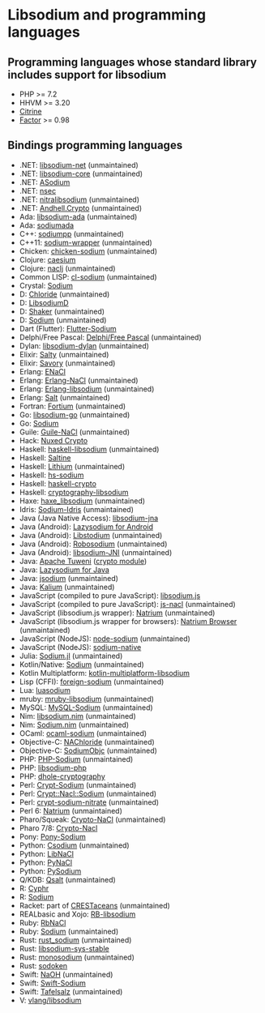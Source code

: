 # Libsodium and programming languages

## Programming languages whose standard library includes support for libsodium

* PHP >= 7.2
* HHVM >= 3.20
* [Citrine](https://citrine-lang.org/)
* [Factor](https://factorcode.org/) >= 0.98

## Bindings programming languages

* .NET: [libsodium-net](https://github.com/adamcaudill/libsodium-net) (unmaintained)
* .NET: [libsodium-core](https://github.com/tabrath/libsodium-core) (unmaintained)
* .NET: [ASodium](https://github.com/Chewhern/ASodium)
* .NET: [nsec](https://github.com/ektrah/nsec)
* .NET: [nitralibsodium](https://github.com/nitrachain/NitraLibSodium) (unmaintained)
* .NET: [Andhell.Crypto](https://github.com/AndHell/Andhell.Crypto) (unmaintained)
* Ada: [libsodium-ada](https://github.com/jrmarino/libsodium-ada) (unmaintained)
* Ada: [sodiumada](https://gitlab.com/ada23/sodiumada)
* C++: [sodiumpp](https://github.com/rubendv/sodiumpp) (unmaintained)
* C++11: [sodium-wrapper](https://github.com/fhajji/sodium-wrapper) (unmaintained)
* Chicken: [chicken-sodium](https://github.com/caolan/chicken-sodium) (unmaintained)
* Clojure: [caesium](https://github.com/lvh/caesium)
* Clojure: [naclj](https://github.com/franks42/naclj) (unmaintained)
* Common LISP: [cl-sodium](https://github.com/orthecreedence/cl-sodium) (unmaintained)
* Crystal: [Sodium](https://github.com/didactic-drunk/sodium.cr)
* D: [Chloride](https://github.com/bytecurry/chloride) (unmaintained)
* D: [LibsodiumD](https://github.com/Geod24/libsodiumd)
* D: [Shaker](https://github.com/b1naryth1ef/shaker) (unmaintained)
* D: [Sodium](https://github.com/carblue/sodium) (unmaintained)
* Dart (Flutter): [Flutter-Sodium](https://github.com/firstfloorsoftware/flutter_sodium)
* Delphi/Free Pascal:
  [Delphi/Free Pascal](https://github.com/alexpmorris/libsodium-delphi) (unmaintained)
* Dylan: [libsodium-dylan](https://github.com/dylan-foundry/libsodium-dylan) (unmaintained)
* Elixir: [Salty](https://github.com/ArteMisc/libsalty) (unmaintained)
* Elixir: [Savory](https://github.com/electricFeel/savory) (unmaintained)
* Erlang: [ENaCl](https://github.com/jlouis/enacl)
* Erlang: [Erlang-NaCl](https://github.com/tonyg/erlang-nacl) (unmaintained)
* Erlang: [Erlang-libsodium](https://github.com/potatosalad/erlang-libsodium) (unmaintained)
* Erlang: [Salt](https://github.com/freza/salt) (unmaintained)
* Fortran: [Fortium](https://github.com/jshahbazi/fortium) (unmaintained)
* Go: [libsodium-go](https://github.com/GoKillers/libsodium-go) (unmaintained)
* Go: [Sodium](https://github.com/jamesruan/sodium)
* Guile: [Guile-NaCl](https://github.com/cryptotronix/guile-nacl) (unmaintained)
* Hack: [Nuxed Crypto](https://github.com/nuxed/crypto)
* Haskell: [haskell-libsodium](https://github.com/dmp1ce/haskell-libsodium) (unmaintained)
* Haskell: [Saltine](https://github.com/tel/saltine)
* Haskell: [Lithium](https://github.com/eth-r/lithium) (unmaintained)
* Haskell: [hs-sodium](https://github.com/k0001/hs-libsodium)
* Haskell: [haskell-crypto](https://github.com/serokell/haskell-crypto)
* Haskell: [cryptography-libsodium](https://github.com/haskell-cryptography/cryptography-libsodium-bindings)
* Haxe: [haxe_libsodium](https://github.com/RudolfVonKrugstein/haxe_libsodium) (unmaintained)
* Idris: [Sodium-Idris](https://github.com/edwinb/sodium-idris) (unmaintained)
* Java (Java Native Access):
  [libsodium-jna](https://github.com/muquit/libsodium-jna)
* Java (Android): [Lazysodium for Android](https://github.com/terl/lazysodium-android)
* Java (Android): [Libstodium](https://github.com/ArteMisc/libstodium) (unmaintained)
* Java (Android): [Robosodium](https://github.com/GerardSoleCa/Robosodium) (unmaintained)
* Java (Android): [libsodium-JNI](https://github.com/joshjdevl/libsodium-jni) (unmaintained)
* Java: [Apache Tuweni](https://github.com/apache/incubator-tuweni) ([crypto module](https://github.com/apache/incubator-tuweni/tree/master/crypto/src))
* Java: [Lazysodium for Java](https://github.com/terl/lazysodium-java)
* Java: [jsodium](https://github.com/naphaso/jsodium) (unmaintained)
* Java: [Kalium](https://github.com/abstractj/kalium) (unmaintained)
* JavaScript (compiled to pure JavaScript):
  [libsodium.js](https://github.com/jedisct1/libsodium.js)
* JavaScript (compiled to pure JavaScript):
  [js-nacl](https://github.com/tonyg/js-nacl) (unmaintained)
* JavaScript (libsodium.js wrapper):
  [Natrium](https://github.com/wilhelmmatilainen/natrium) (unmaintained)
* JavaScript (libsodium.js wrapper for browsers):
  [Natrium Browser](https://github.com/wilhelmmatilainen/natrium-browser) (unmaintained)
* JavaScript (NodeJS): [node-sodium](https://github.com/paixaop/node-sodium) (unmaintained)
* JavaScript (NodeJS):
  [sodium-native](https://github.com/mafintosh/sodium-native)
* Julia: [Sodium.jl](https://github.com/amitmurthy/Sodium.jl) (unmaintained)
* Kotlin/Native: [Sodium](https://github.com/datkt/sodium) (unmaintained)
* Kotlin Multiplatform: [kotlin-multiplatform-libsodium](https://github.com/ionspin/kotlin-multiplatform-libsodium)
* Lisp (CFFI): [foreign-sodium](https://github.com/Harleqin/foreign-sodium) (unmaintained)
* Lua: [luasodium](https://github.com/jprjr/luasodium)
* mruby: [mruby-libsodium](https://github.com/Asmod4n/mruby-libsodium) (unmaintained)
* MySQL: [MySQL-Sodium](https://github.com/mashthekeys/mysql-sodium) (unmaintained)
* Nim: [libsodium.nim](https://github.com/zielmicha/libsodium.nim) (unmaintained)
* Nim: [Sodium.nim](https://github.com/judofyr/sodium.nim) (unmaintained)
* OCaml: [ocaml-sodium](https://github.com/dsheets/ocaml-sodium) (unmaintained)
* Objective-C: [NAChloride](https://github.com/gabriel/NAChloride) (unmaintained)
* Objective-C: [SodiumObjc](https://github.com/Tabbedout/SodiumObjc) (unmaintained)
* PHP: [PHP-Sodium](https://github.com/alethia7/php-sodium) (unmaintained)
* PHP: [libsodium-php](https://github.com/jedisct1/libsodium-php)
* PHP: [dhole-cryptography](https://github.com/soatok/dhole-cryptography)
* Perl: [Crypt-Sodium](https://github.com/mgregoro/Crypt-Sodium) (unmaintained)
* Perl: [Crypt::Nacl::Sodium](https://github.com/ajgb/crypt-nacl-sodium) (unmaintained)
* Perl: [crypt-sodium-nitrate](https://github.com/Hugmeir/p5-crypt-sodium-nitrate) (unmaintained)
* Perl 6: [Natrium](https://github.com/jonathanstowe/Natrium) (unmaintained)
* Pharo/Squeak:
  [Crypto-NaCl](http://www.eighty-twenty.org/index.cgi/tech/smalltalk/nacl-for-squeak-and-pharo-20130601.html) (unmaintained)
* Pharo 7/8: [Crypto-Nacl](https://github.com/objectguild/Crypto-Nacl)
* Pony: [Pony-Sodium](https://github.com/jemc/pony-sodium)
* Python: [Csodium](https://github.com/ereOn/csodium) (unmaintained)
* Python: [LibNaCl](https://github.com/saltstack/libnacl)
* Python: [PyNaCl](https://github.com/pyca/pynacl)
* Python: [PySodium](https://github.com/stef/pysodium)
* Q/KDB: [Qsalt](https://github.com/geocar/qsalt) (unmaintained)
* R: [Cyphr](https://github.com/richfitz/cyphr)
* R: [Sodium](https://github.com/jeroenooms/sodium)
* Racket: part of
  [CRESTaceans](https://github.com/mgorlick/CRESTaceans/tree/master/bindings/libsodium) (unmaintained)
* REALbasic and Xojo: [RB-libsodium](https://github.com/charonn0/RB-libsodium)
* Ruby: [RbNaCl](https://github.com/cryptosphere/rbnacl)
* Ruby: [Sodium](https://github.com/stouset/sodium) (unmaintained)
* Rust: [rust_sodium](https://github.com/maidsafe/rust_sodium) (unmaintained)
* Rust: [libsodium-sys-stable](https://github.com/jedisct1/libsodium-sys-stable)
* Rust: [monosodium](https://github.com/peterhj/monosodium) (unmaintained)
* Rust: [sodoken](https://github.com/holochain/sodoken)
* Swift: [NaOH](https://github.com/drewcrawford/NaOH) (unmaintained)
* Swift: [Swift-Sodium](https://github.com/jedisct1/swift-sodium)
* Swift: [Tafelsalz](https://github.com/blochberger/Tafelsalz) (unmaintained)
* V: [vlang/libsodium](https://github.com/vlang/libsodium)
